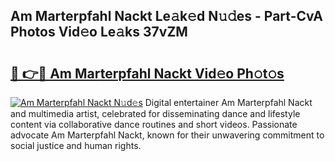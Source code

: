 ## Am Marterpfahl Nackt Le𝚊k𝚎d N𝚞𝚍es - Part-CvA Photos Vid𝚎o Le𝚊ks 37vZM

# <h2><a href="http://fb3eul.evod.top/?m=Am+Marterpfahl+Nackt">🔗 👉🔴 Am Marterpfahl Nackt Vid𝚎o Ph𝚘t𝚘s</a></h2>

[![Am Marterpfahl Nackt N𝚞d𝚎s](https://i.imgur.com/8V9OHl7.gif)](http://fb3eul.evod.top/?m=Am+Marterpfahl+Nackt)
Digital entertainer Am Marterpfahl Nackt and multimedia artist, celebrated for disseminating dance and lifestyle content via collaborative dance routines and short videos. Passionate advocate Am Marterpfahl Nackt, known for their unwavering commitment to social justice and human rights. 
